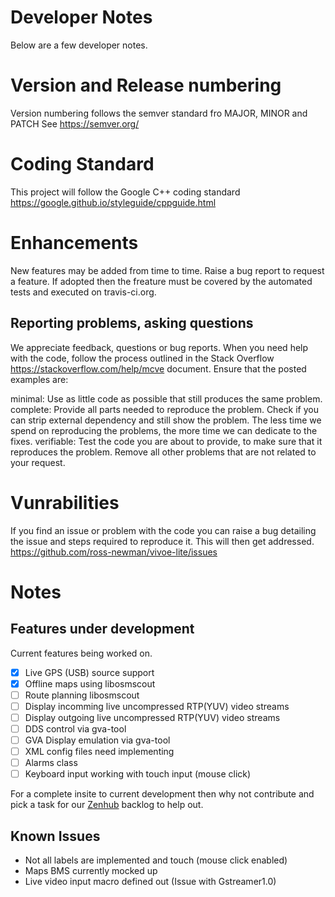 # Developer Notes
Below are a few developer notes.

# Version and Release numbering
Version numbering follows the semver standard fro MAJOR, MINOR and PATCH See https://semver.org/

# Coding Standard
This project will follow the Google C++ coding standard https://google.github.io/styleguide/cppguide.html

# Enhancements
New features may be added from time to time. Raise a bug report to request a feature. If adopted then the freature must be covered by the automated tests and executed on travis-ci.org. 

## Reporting problems, asking questions
We appreciate feedback, questions or bug reports. When you need help with the code, follow the process outlined in the Stack Overflow https://stackoverflow.com/help/mcve document. Ensure that the posted examples are:

minimal: Use as little code as possible that still produces the same problem.
complete: Provide all parts needed to reproduce the problem. Check if you can strip external dependency and still show the problem. The less time we spend on reproducing the problems, the more time we can dedicate to the fixes.
verifiable: Test the code you are about to provide, to make sure that it reproduces the problem. Remove all other problems that are not related to your request.

# Vunrabilities
If you find an issue or problem with the code you can raise a bug detailing the issue and steps required to reproduce it. This will then get addressed. https://github.com/ross-newman/vivoe-lite/issues

# Notes
## Features under development
Current features being worked on.
- [x] Live GPS (USB) source support
- [x] Offline maps using libosmscout
- [ ] Route planning libosmscout
- [ ] Display incomming live uncompressed RTP(YUV) video streams
- [ ] Display outgoing live uncompressed RTP(YUV) video streams
- [ ] DDS control via gva-tool
- [ ] GVA Display emulation via gva-tool
- [ ] XML config files need implementing
- [ ] Alarms class
- [ ] Keyboard input working with touch input (mouse click)

For a complete insite to current development then why not contribute and pick a task for our [Zenhub](http://zenhub.com) backlog to help out.

## Known Issues
* Not all labels are implemented and touch (mouse click enabled)
* Maps BMS currently mocked up
* Live video input macro defined out (Issue with Gstreamer1.0)

